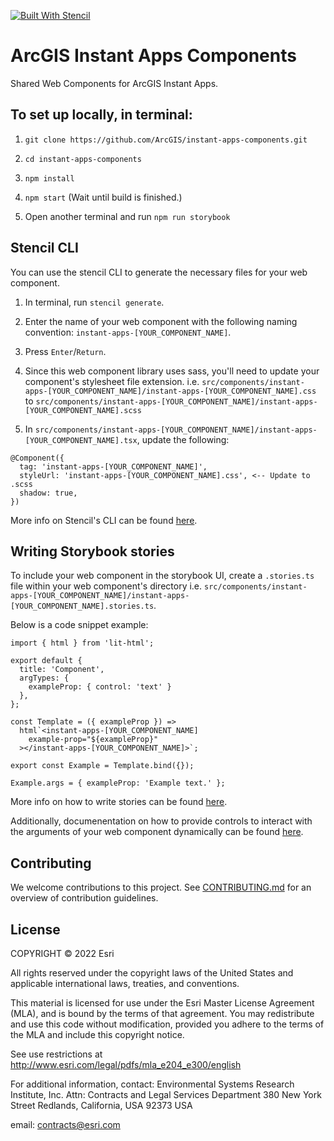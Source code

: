 [![Built With Stencil](https://img.shields.io/badge/-Built%20With%20Stencil-16161d.svg?logo=data%3Aimage%2Fsvg%2Bxml%3Bbase64%2CPD94bWwgdmVyc2lvbj0iMS4wIiBlbmNvZGluZz0idXRmLTgiPz4KPCEtLSBHZW5lcmF0b3I6IEFkb2JlIElsbHVzdHJhdG9yIDE5LjIuMSwgU1ZHIEV4cG9ydCBQbHVnLUluIC4gU1ZHIFZlcnNpb246IDYuMDAgQnVpbGQgMCkgIC0tPgo8c3ZnIHZlcnNpb249IjEuMSIgaWQ9IkxheWVyXzEiIHhtbG5zPSJodHRwOi8vd3d3LnczLm9yZy8yMDAwL3N2ZyIgeG1sbnM6eGxpbms9Imh0dHA6Ly93d3cudzMub3JnLzE5OTkveGxpbmsiIHg9IjBweCIgeT0iMHB4IgoJIHZpZXdCb3g9IjAgMCA1MTIgNTEyIiBzdHlsZT0iZW5hYmxlLWJhY2tncm91bmQ6bmV3IDAgMCA1MTIgNTEyOyIgeG1sOnNwYWNlPSJwcmVzZXJ2ZSI%2BCjxzdHlsZSB0eXBlPSJ0ZXh0L2NzcyI%2BCgkuc3Qwe2ZpbGw6I0ZGRkZGRjt9Cjwvc3R5bGU%2BCjxwYXRoIGNsYXNzPSJzdDAiIGQ9Ik00MjQuNywzNzMuOWMwLDM3LjYtNTUuMSw2OC42LTkyLjcsNjguNkgxODAuNGMtMzcuOSwwLTkyLjctMzAuNy05Mi43LTY4LjZ2LTMuNmgzMzYuOVYzNzMuOXoiLz4KPHBhdGggY2xhc3M9InN0MCIgZD0iTTQyNC43LDI5Mi4xSDE4MC40Yy0zNy42LDAtOTIuNy0zMS05Mi43LTY4LjZ2LTMuNkgzMzJjMzcuNiwwLDkyLjcsMzEsOTIuNyw2OC42VjI5Mi4xeiIvPgo8cGF0aCBjbGFzcz0ic3QwIiBkPSJNNDI0LjcsMTQxLjdIODcuN3YtMy42YzAtMzcuNiw1NC44LTY4LjYsOTIuNy02OC42SDMzMmMzNy45LDAsOTIuNywzMC43LDkyLjcsNjguNlYxNDEuN3oiLz4KPC9zdmc%2BCg%3D%3D&colorA=16161d&style=flat-square)](https://stenciljs.com/)

# ArcGIS Instant Apps Components

Shared Web Components for ArcGIS Instant Apps.

## To set up locally, in terminal:

1. `git clone https://github.com/ArcGIS/instant-apps-components.git`

2. `cd instant-apps-components`

3. `npm install`

4. `npm start` (Wait until build is finished.)

5. Open another terminal and run `npm run storybook`

## Stencil CLI

You can use the stencil CLI to generate the necessary files for your web component.

1. In terminal, run `stencil generate`.

2. Enter the name of your web component with the following naming convention: `instant-apps-[YOUR_COMPONENT_NAME]`.

3. Press `Enter`/`Return`.

4. Since this web component library uses sass, you'll need to update your component's stylesheet file extension. i.e. `src/components/instant-apps-[YOUR_COMPONENT_NAME]/instant-apps-[YOUR_COMPONENT_NAME].css` to `src/components/instant-apps-[YOUR_COMPONENT_NAME]/instant-apps-[YOUR_COMPONENT_NAME].scss`

5. In `src/components/instant-apps-[YOUR_COMPONENT_NAME]/instant-apps-[YOUR_COMPONENT_NAME].tsx`, update the following:

```
@Component({
  tag: 'instant-apps-[YOUR_COMPONENT_NAME]',
  styleUrl: 'instant-apps-[YOUR_COMPONENT_NAME].css', <-- Update to .scss
  shadow: true,
})
```

More info on Stencil's CLI can be found [here](https://stenciljs.com/docs/cli).

## Writing Storybook stories

To include your web component in the storybook UI, create a `.stories.ts` file within your web component's directory i.e. `src/components/instant-apps-[YOUR_COMPONENT_NAME]/instant-apps-[YOUR_COMPONENT_NAME].stories.ts`.

Below is a code snippet example:

```
import { html } from 'lit-html';

export default {
  title: 'Component',
  argTypes: {
    exampleProp: { control: 'text' }
  },
};

const Template = ({ exampleProp }) =>
  html`<instant-apps-[YOUR_COMPONENT_NAME]
    example-prop="${exampleProp}"
  ></instant-apps-[YOUR_COMPONENT_NAME]>`;

export const Example = Template.bind({});

Example.args = { exampleProp: 'Example text.' };
```

More info on how to write stories can be found [here](https://storybook.js.org/docs/web-components/writing-stories/introduction).

Additionally, documenentation on how to provide controls to interact with the arguments of your web component dynamically can be found [here](https://storybook.js.org/docs/web-components/essentials/controls).

## Contributing

We welcome contributions to this project. See [CONTRIBUTING.md](./CONTRIBUTING.md) for an overview of contribution guidelines.

## License

COPYRIGHT © 2022 Esri

All rights reserved under the copyright laws of the United States and applicable international laws, treaties, and conventions.

This material is licensed for use under the Esri Master License Agreement (MLA), and is bound by the terms of that agreement. You may redistribute and use this code without modification, provided you adhere to the terms of the MLA and include this copyright notice.

See use restrictions at http://www.esri.com/legal/pdfs/mla_e204_e300/english

For additional information, contact: Environmental Systems Research Institute, Inc. Attn: Contracts and Legal Services Department 380 New York Street Redlands, California, USA 92373 USA

email: contracts@esri.com
